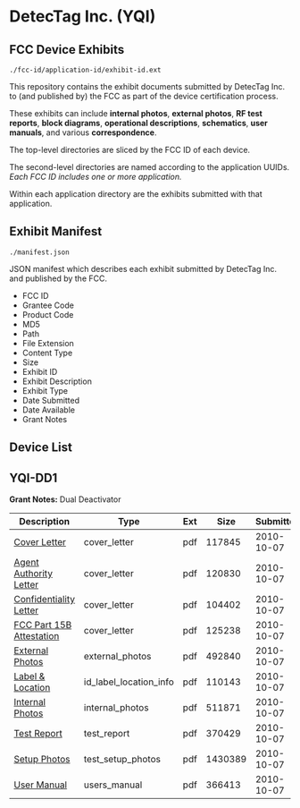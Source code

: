 # DetecTag Inc. (YQI)
## FCC Device Exhibits

```
./fcc-id/application-id/exhibit-id.ext
```

This repository contains the exhibit documents submitted by DetecTag Inc. to (and published by) the FCC as part of the device certification process.

These exhibits can include **internal photos**, **external photos**, **RF test reports**, **block diagrams**, **operational descriptions**, **schematics**, **user manuals**, and various **correspondence**.

The top-level directories are sliced by the FCC ID of each device.

The second-level directories are named according to the application UUIDs. *Each FCC ID includes one or more application.*

Within each application directory are the exhibits submitted with that application. 

## Exhibit Manifest

```
./manifest.json
```

JSON manifest which describes each exhibit submitted by DetecTag Inc. and published by the FCC.

- FCC ID
- Grantee Code
- Product Code
- MD5
- Path
- File Extension
- Content Type
- Size
- Exhibit ID
- Exhibit Description
- Exhibit Type
- Date Submitted
- Date Available
- Grant Notes

## Device List
## YQI-DD1
**Grant Notes:** Dual Deactivator

| Description | Type | Ext | Size | Submitted | Available |
| ----------- | ---- | --- | ---- | --------- | --------- |
| [Cover Letter](YQI-DD1/44c765792adfa54a59df35e4c409bdc8/1355266.pdf) | cover_letter | pdf | 117845 | 2010-10-07 | 2010-10-07 |
| [Agent Authority Letter](YQI-DD1/44c765792adfa54a59df35e4c409bdc8/1355267.pdf) | cover_letter | pdf | 120830 | 2010-10-07 | 2010-10-07 |
| [Confidentiality Letter](YQI-DD1/44c765792adfa54a59df35e4c409bdc8/1355268.pdf) | cover_letter | pdf | 104402 | 2010-10-07 | 2010-10-07 |
| [FCC Part 15B Attestation](YQI-DD1/44c765792adfa54a59df35e4c409bdc8/1355269.pdf) | cover_letter | pdf | 125238 | 2010-10-07 | 2010-10-07 |
| [External Photos](YQI-DD1/44c765792adfa54a59df35e4c409bdc8/1355270.pdf) | external_photos | pdf | 492840 | 2010-10-07 | 2010-10-07 |
| [Label & Location](YQI-DD1/44c765792adfa54a59df35e4c409bdc8/1355279.pdf) | id_label_location_info | pdf | 110143 | 2010-10-07 | 2010-10-07 |
| [Internal Photos](YQI-DD1/44c765792adfa54a59df35e4c409bdc8/1355275.pdf) | internal_photos | pdf | 511871 | 2010-10-07 | 2010-10-07 |
| [Test Report](YQI-DD1/44c765792adfa54a59df35e4c409bdc8/1355276.pdf) | test_report | pdf | 370429 | 2010-10-07 | 2010-10-07 |
| [Setup Photos](YQI-DD1/44c765792adfa54a59df35e4c409bdc8/1355277.pdf) | test_setup_photos | pdf | 1430389 | 2010-10-07 | 2010-10-07 |
| [User Manual](YQI-DD1/44c765792adfa54a59df35e4c409bdc8/1355278.pdf) | users_manual | pdf | 366413 | 2010-10-07 | 2010-10-07 |
